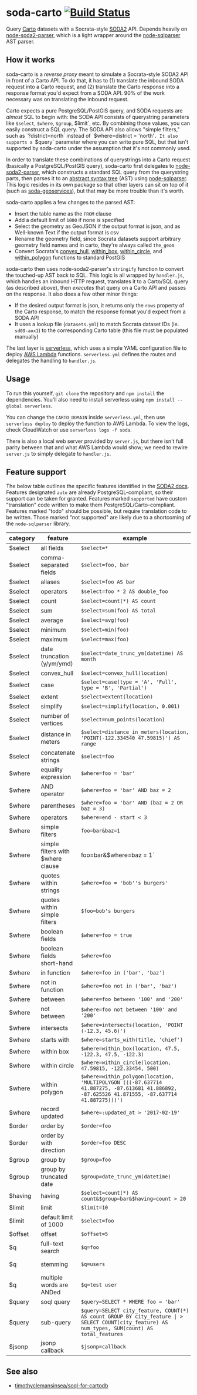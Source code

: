 # soda-carto [![Build Status](https://travis-ci.org/timwis/soda-carto.svg?branch=master)](https://travis-ci.org/timwis/soda-carto)
Query [Carto](http://carto.com) datasets with a Socrata-style
[SODA2](https://dev.socrata.com/docs/queries/) API. Depends heavily on
[node-soda2-parser](https://github.com/timwis/node-soda2-parser), which is a
light wrapper around the [node-sqlparser](https://www.npmjs.com/package/node-sqlparse://www.npmjs.com/package/node-sqlparser)
AST parser.

## How it works
soda-carto is a _reverse proxy_ meant to simulate a Socrata-style SODA2 API in
front of a Carto API. To do that, it has to (1) translate the inbound SODA
request into a Carto request, and (2) translate the Carto response into a
response format you'd expect from a SODA API. 90% of the work necessary was on
translating the inbound request.

Carto expects a pure PostgreSQL/PostGIS query, and SODA requests are _almost_
SQL to begin with: the SODA API consists of querystring parameters like
`$select`, `$where`, `$group`, $limit`, etc. By combining those values, you can
easily construct a SQL query. The SODA API also allows "simple filters," such as
`?district=north` instead of `$where=district = 'north'`. It also supports a
`$query` parameter where you can write pure SQL, but that isn't supported by
soda-carto under the assumption that it's not commonly used.

In order to translate these combinations of querystrings into a Carto request
(basically a PostgreSQL/PostGIS query), soda-carto first delegates to
[node-soda2-parser](https://github.com/timwis/node-soda2-parser), which
constructs a standard SQL query from the querystring parts, then parses it to an
[abstract syntax tree](https://en.wikipedia.org/wiki/Abstract_syntax_tree) (AST)
using [node-sqlparser](https://github.com/alibaba/nquery). This logic resides in
its own package so that other layers can sit on top of it (such as
[soda-geoservices](https://github.com/timwis/soda-geoservices)), but that may be
more trouble than it's worth.

soda-carto applies a few changes to the parsed AST:

- Insert the table name as the `FROM` clause
- Add a default limit of `1000` if none is specified
- Select the geometry as GeoJSON if the output format is json, and as Well-known
  Text if the output format is csv
- Rename the geometry field, since Socrata datasets support arbitrary geometry
  field names and in carto, they're always called `the_geom`
- Convert Socrata's
  [convex_hull](https://dev.socrata.com/docs/functions/convex_hull.html),
  [within_box](https://dev.socrata.com/docs/functions/within_box.html),
  [within_circle](https://dev.socrata.com/docs/functions/within_circle.html), and
  [within_polygon](https://dev.socrata.com/docs/functions/within_polygon.html)
  functions to standard PostGIS

soda-carto then uses node-soda2-parser's `stringify` function to convert the
touched-up AST back to SQL. This logic is all wrapped by `handler.js`, which
handles an inbound HTTP request, translates it to a Carto/SQL query (as
described above), then _executes_ that query on a Carto API and passes on the
response. It also does a few other minor things:

- If the desired output format is json, it returns only the `rows` property of
  the Carto response, to match the response format you'd expect from a SODA API
- It uses a lookup file (`datasets.yml`) to match Socrata dataset IDs (ie.
  `sd09-aox1`) to the corresponding Carto table (this file must be populated
  manually)

The last layer is [serverless](https://serverless.com/), which uses a simple
YAML configuration file to deploy [AWS Lambda](https://aws.amazon.com/lambda/)
functions. `serverless.yml` defines the routes and delegates the handling to
`handler.js`.

## Usage
To run this yourself, `git clone` the repository and `npm install` the
dependencies. You'll also need to install serverless using `npm install --global
serverless`.

You can change the `CARTO_DOMAIN` inside `serverless.yml`, then
use `serverless deploy` to deploy the function to AWS Lambda. To view the logs,
check CloudWatch or use `serverless logs -f soda`.

There is also a local web server provided by `server.js`, but there isn't full
parity between that and what AWS Lambda would show; we need to rewire
`server.js` to simply delegate to `handler.js`.

## Feature support
The below table outlines the specific features identified in the [SODA2
docs](https://dev.socrata.com/docs/queries/). Features designated `auto` are
already PostgreSQL-compliant, so their support can be taken for granted.
Features marked `supported` have custom "translation" code written to make them
PostgreSQL/Carto-compliant. Features marked "todo" should be possible, but
require translation code to be written. Those marked "not supported" are likely
due to a shortcoming of the `node-sqlparser` library.

| category | feature | example | support |
|----------|---------|---------|---------|
| $select | all fields | `$select=*` | auto |
| $select | comma-separated fields | `$select=foo, bar` | auto |
| $select | aliases | `$select=foo AS bar` | auto |
| $select | operators | `$select=foo * 2 AS double_foo` | auto |
| $select | count | `$select=count(*) AS count` | auto |
| $select | sum | `$select=sum(foo) AS total` | auto |
| $select | average | `$select=avg(foo)` | auto |
| $select | minimum | `$select=min(foo)` | auto |
| $select | maximum | `$select=max(foo)` | auto |
| $select | date truncation (y/ym/ymd) | `$select=date_trunc_ym(datetime) AS month` | todo |
| $select | convex_hull | `$select=convex_hull(location)` | supported |
| $select | case | `$select=case(type = 'A', 'Full', type = 'B', 'Partial')` | supported |
| $select | extent | `$select=extent(location)` | todo |
| $select | simplify | `$select=simplify(location, 0.001)` | todo |
| $select | number of vertices | `$select=num_points(location)` | todo |
| $select | distance in meters | `$select=distance_in_meters(location, 'POINT(-122.334540 47.59815)') AS range` | todo |
| $select | concatenate strings | `$select=foo` |  |
| $where | equality expression | `$where=foo = 'bar'` | auto |
| $where | AND operator | `$where=foo = 'bar' AND baz = 2` | auto |
| $where | parentheses | `$where=foo = 'bar' AND (baz = 2 OR baz = 3)` | auto |
| $where | operators | `$where=end - start < 3` | auto |
| $where | simple filters | `foo=bar&baz=1` | supported |
| $where | simple filters with $where clause | foo=bar&$where=baz = 1` | supported |
| $where | quotes within strings | `$where=foo = 'bob''s burgers'` | not supported |
| $where | quotes within simple filters | `$foo=bob's burgers` | supported |
| $where | boolean fields | `$where=foo = true` | auto |
| $where | boolean fields short-hand | `$where=foo` | auto |
| $where | in function | `$where=foo in ('bar', 'baz')` | auto |
| $where | not in function | `$where=foo not in ('bar', 'baz')` | auto |
| $where | between | `$where=foo between '100' and '200'` | auto |
| $where | not between | `$where=foo not between '100' and '200'` | not supported |
| $where | intersects | `$where=intersects(location, 'POINT (-12.3, 45.6)')` | todo |
| $where | starts with | `$where=starts_with(title, 'chief')` | todo |
| $where | within box | `$where=within_box(location, 47.5, -122.3, 47.5, -122.3)` | supported |
| $where | within circle | `$where=within_circle(location, 47.59815, -122.33454, 500)` | supported |
| $where | within polygon | `$where=within_polygon(location, 'MULTIPOLYGON (((-87.637714 41.887275, -87.613681 41.886892, -87.625526 41.871555, -87.637714 41.887275)))')` | supported |
| $where | record updated | `$where=:updated_at > '2017-02-19'` | not supported |
| $order | order by | `$order=foo` | auto |
| $order | order by with direction | `$order=foo DESC` | auto |
| $group | group by | `$group=foo` | auto |
| $group | group by truncated date | `$group=date_trunc_ym(datetime)` | todo |
| $having | having | `$select=count(*) AS count&$group=bar&$having=count > 20` | todo |
| $limit | limit | `$limit=10` | auto |
| $limit | default limit of 1000 | `$select=foo` | supported |
| $offset | offset | `$offset=5` | auto |
| $q | full-text search | `$q=foo` | todo |
| $q | stemming | `$q=users` | not supported |
| $q | multiple words are ANDed | `$q=test user` | todo |
| $query | soql query | `$query=SELECT * WHERE foo = 'bar'` | todo |
| $query | sub-query | `$query=SELECT city_feature, COUNT(*) AS count GROUP BY city_feature \| > SELECT COUNT(city_feature) AS num_types, SUM(count) AS total_features` | not supported |
| $jsonp | jsonp callback | `$jsonp=callback` | todo |

## See also
* [timothyclemansinsea/soql-for-cartodb](https://github.com/timothyclemansinsea/soql-for-cartodb)
